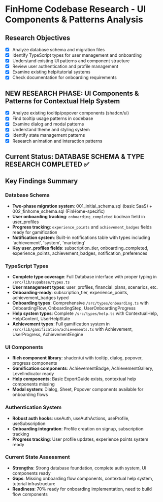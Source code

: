 # FinHome Codebase Research - UI Components & Patterns Analysis

## Research Objectives
- [x] Analyze database schema and migration files
- [x] Identify TypeScript types for user management and onboarding
- [x] Understand existing UI patterns and component structure
- [x] Review user authentication and profile management
- [x] Examine existing help/tutorial systems
- [x] Check documentation for onboarding requirements

## NEW RESEARCH PHASE: UI Components & Patterns for Contextual Help System
- [x] Analyze existing tooltip/popover components (shadcn/ui)
- [x] Find tooltip usage patterns in codebase
- [x] Examine dialog and modal patterns
- [x] Understand theme and styling system
- [x] Identify state management patterns
- [x] Research animation and interaction patterns

## Current Status: DATABASE SCHEMA & TYPE RESEARCH COMPLETED ✅

## Key Findings Summary

### Database Schema
- **Two-phase migration system**: 001_initial_schema.sql (basic SaaS) + 002_finhome_schema.sql (FinHome-specific)
- **User onboarding tracking**: `onboarding_completed` boolean field in user_profiles
- **Progress tracking**: `experience_points` and `achievement_badges` fields ready for gamification
- **Notification system**: Built-in notifications table with types including 'achievement', 'system', 'marketing'
- **Key user_profiles fields**: subscription_tier, onboarding_completed, experience_points, achievement_badges, notification_preferences

### TypeScript Types
- **Complete type coverage**: Full Database interface with proper typing in `/src/lib/supabase/types.ts`
- **User management types**: user_profiles, financial_plans, scenarios, etc.
- **Onboarding-ready**: subscription_tier, experience_points, achievement_badges typed
- **Onboarding types**: Comprehensive `/src/types/onboarding.ts` with OnboardingFlow, OnboardingStep, UserOnboardingProgress
- **Help system types**: Complete `/src/types/help.ts` with ContextualHelp, HelpContent, UserHelpState
- **Achievement types**: Full gamification system in `/src/lib/gamification/achievements.ts` with Achievement, UserProgress, AchievementEngine

### UI Components
- **Rich component library**: shadcn/ui with tooltip, dialog, popover, progress components
- **Gamification components**: AchievementBadge, AchievementGallery, LevelIndicator ready
- **Help components**: Basic ExportGuide exists, contextual help components missing
- **Modal system**: Dialog, Sheet, Popover components available for onboarding flows

### Authentication System
- **Robust auth hooks**: useAuth, useAuthActions, useProfile, useSubscription
- **Onboarding integration**: Profile creation on signup, subscription tracking
- **Progress tracking**: User profile updates, experience points system ready

### Current State Assessment
- **Strengths**: Strong database foundation, complete auth system, UI components ready
- **Gaps**: Missing onboarding flow components, contextual help system, tutorial infrastructure
- **Readiness**: 70% ready for onboarding implementation, need to build flow components